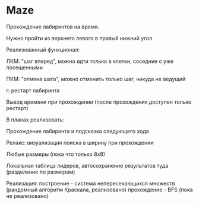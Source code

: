 # Maze

Прохождение лабиринтов на время.

Нужно пройти из верхнего левого в правый нижний угол.

Реализованный функционал:

  ЛКМ: "шаг вперед", можно идти только в клетки, соседние с уже посещенными
  
  ПКМ: "отмена шага", можно отменить только шаг, никуда не ведущий
  
  r: рестарт лабиринта
  
  Вывод времени при прохождении (после прохождения доступен только рестарт)
  
В планах реализовать:

  Прохождение лабиринта и подсказка следующего хода
  
  Релакс: визуализация поиска в ширину при прохождении
  
  Любые размеры (пока что только 8х8)
  
  Локальная таблица лидеров, автосохранение результатов туда (разделение по размерам)

Реализация: построение - система непересекающихся множеств (рандомный алгоритм Краскала, реализовано)
            прохождение - BFS (пока не реализовано)
